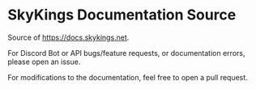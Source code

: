 # SkyKings Documentation Source
Source of https://docs.skykings.net.

For Discord Bot or API bugs/feature requests, or documentation errors, please open an issue.

For modifications to the documentation, feel free to open a pull request.

